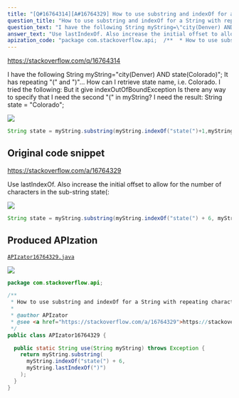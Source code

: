 ```yaml
---
title: "[Q#16764314][A#16764329] How to use substring and indexOf for a String with repeating characters?"
question_title: "How to use substring and indexOf for a String with repeating characters?"
question_text: "I have the following String myString=\"city(Denver) AND state(Colorado)\"; It has repeating \"(\" and \")\"... How can I retrieve state name, i.e. Colorado. I tried the following: But it give indexOutOfBoundException Is there any way to specify that I need the second \"(\" in myString? I need the result: String state = \"Colorado\";"
answer_text: "Use lastIndexOf. Also increase the initial offset to allow for the number of characters in the sub-string state(:"
apization_code: "package com.stackoverflow.api;  /**  * How to use substring and indexOf for a String with repeating characters?  *  * @author APIzator  * @see <a href=\"https://stackoverflow.com/a/16764329\">https://stackoverflow.com/a/16764329</a>  */ public class APIzator16764329 {    public static String use(String myString) throws Exception {     return myString.substring(       myString.indexOf(\"state(\") + 6,       myString.lastIndexOf(\")\")     );   } }"
---
```


https://stackoverflow.com/q/16764314

I have the following String myString=&quot;city(Denver) AND state(Colorado)&quot;;
It has repeating &quot;(&quot; and &quot;)&quot;...
How can I retrieve state name, i.e. Colorado. I tried the following:
But it give indexOutOfBoundException
Is there any way to specify that I need the second &quot;(&quot; in myString?
I need the result: String state = &quot;Colorado&quot;;


<div class="code-logo"><img src="/stackoverflow.png" /></div>

```java
String state = myString.substring(myString.indexOf("state(")+1,myString.indexOf(")"));
```


## Original code snippet

https://stackoverflow.com/a/16764329

Use lastIndexOf. Also increase the initial offset to allow for the number of characters in the sub-string state(:

<div class="code-logo"><img src="/stackoverflow.png" /></div>

```java
String state = myString.substring(myString.indexOf("state(") + 6, myString.lastIndexOf(")"));
```

## Produced APIzation

[`APIzator16764329.java`](https://github.com/pasqualesalza/apization-temp-data/raw/master/search/APIzator16764329.java)

<div class="code-logo"><img src="/apizator.png" /></div>

```java
package com.stackoverflow.api;

/**
 * How to use substring and indexOf for a String with repeating characters?
 *
 * @author APIzator
 * @see <a href="https://stackoverflow.com/a/16764329">https://stackoverflow.com/a/16764329</a>
 */
public class APIzator16764329 {

  public static String use(String myString) throws Exception {
    return myString.substring(
      myString.indexOf("state(") + 6,
      myString.lastIndexOf(")")
    );
  }
}

```
